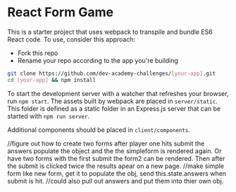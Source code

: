 # React Form Game

This is a starter project that uses webpack to transpile and bundle ES6 React code. To use, consider this approach:

* Fork this repo
* Rename your repo according to the app you're building

```sh
git clone https://github.com/dev-academy-challenges/[your-app].git
cd [your-app] && npm install
```

To start the development server with a watcher that refreshes your browser, run `npm start`. The assets built by webpack are placed in `server/static`. This folder is defined as a static folder in an Express.js server that can be started with `npm run server`.

Additional components should be placed in `client/components`.

//figure out how to create two forms after player one hits submit the answers populate the object and the the simpleform is rendered again. Or have two forms with the first submit the form2 can be rendered. Then after the submit is clicked twice the results apear on a new page.
//make simple form like new form, get it to populate the obj, send this.state.answers when submit is hit.
//could also pull out answers and put them into thier own obj.
